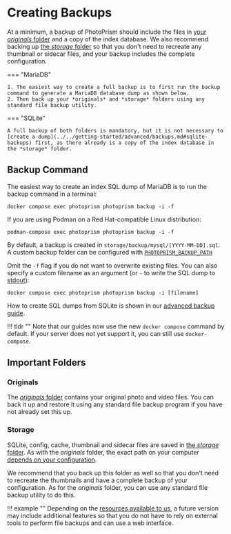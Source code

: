 # Creating Backups

At a minimum, a backup of PhotoPrism should include the files in [your *originals* folder](../../getting-started/docker-compose.md#photoprismoriginals) and a copy of the index database. We also recommend backing up [the *storage* folder](../../getting-started/docker-compose.md#photoprismstorage) so that you don't need to recreate any thumbnail or sidecar files, and your backup includes the complete configuration.

=== "MariaDB"

    1. The easiest way to create a full backup is to first run the backup command to generate a MariaDB database dump as shown below.
    2. Then back up your *originals* and *storage* folders using any standard file backup utility.

=== "SQLite"

    A full backup of both folders is mandatory, but it is not necessary to [create a dump](../../getting-started/advanced/backups.md#sqlite-backups) first, as there already is a copy of the index database in the *storage* folder.

## Backup Command

The easiest way to create an index SQL dump of MariaDB is to run the backup command in a terminal:

```
docker compose exec photoprism photoprism backup -i -f
```

If you are using Podman on a Red Hat-compatible Linux distribution:

```
podman-compose exec photoprism photoprism backup -i -f
```

By default, a backup is created in `storage/backup/mysql/[YYYY-MM-DD].sql`. A custom backup folder can be configured with [`PHOTOPRISM_BACKUP_PATH`](../../getting-started/config-options.md#storage)

Omit the `-f` flag if you do not want to overwrite existing files. You can also specify a custom filename as an argument (or `-` to write the SQL dump to [stdout](../../getting-started/advanced/backups.md)):

```
docker compose exec photoprism photoprism backup -i [filename]
```

How to create SQL dumps from SQLite is shown in our [advanced backup guide](../../getting-started/advanced/backups.md).

!!! tldr ""
    Note that our guides now use the new `docker compose` command by default. If your server does not yet support it, you can still use `docker-compose`.

## Important Folders

### Originals

The [*originals* folder](../../getting-started/docker-compose.md#photoprismoriginals) contains your original photo and video files. You can back it up and restore it using any standard file backup program if you have not already set this up.

### Storage

SQLite, config, cache, thumbnail and sidecar files are saved in [the *storage* folder](../../getting-started/docker-compose.md#photoprismstorage). As with the *originals* folder, the exact path on your computer [depends on your configuration](../../getting-started/config-options.md#storage).

We recommend that you back up this folder as well so that you don't need to recreate the thumbnails and have a complete backup of your configuration. As for the *originals* folder, you can use any standard file backup utility to do this.

!!! example ""
    Depending on the [resources available to us](https://photoprism.app/kb/oss), a future version may include additional features so that you do not have to rely on external tools to perform file backups and can use a web interface.
